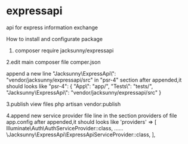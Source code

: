 # expressapi
api for express information exchange

How to install and configurate package
1. composer require jacksunny/expressapi

2.edit main composer file comper.json

  append a new line "Jacksunny\\ExpressApi\\": "vendor/jacksunny/expressapi/src" in "psr-4" section
  after appended,it should looks like
  "psr-4": {
            "App\\": "app/",
            "Tests\\": "tests/",
            "Jacksunny\\ExpressApi\\": "vendor/jacksunny/expressapi/src"
        }
        
3.publish view files
  php artisan vendor:publish
  
4.append new service provider file line in the section providers of file app.config
  after appended,it should looks like
   'providers' => [
        Illuminate\Auth\AuthServiceProvider::class,
        ......
        \Jacksunny\ExpressApi\ExpressApiServiceProvider::class,
    ],
